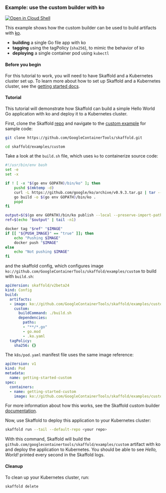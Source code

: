 ### Example: use the custom builder with ko

[![Open in Cloud Shell](https://gstatic.com/cloudssh/images/open-btn.svg)](https://ssh.cloud.google.com/cloudshell/editor?cloudshell_git_repo=https://github.com/GoogleContainerTools/skaffold&cloudshell_open_in_editor=README.md&cloudshell_workspace=examples/custom)

This example shows how the custom builder can be used to
build artifacts with [ko](https://github.com/google/ko).

* **building** a single Go file app with ko
* **tagging** using the tagPolicy (`sha256`), to mimic the behavior of ko
* **deploying** a single container pod using `kubectl`

#### Before you begin

For this tutorial to work, you will need to have Skaffold and a Kubernetes cluster set up.
To learn more about how to set up Skaffold and a Kubernetes cluster, see the [getting started docs](https://skaffold.dev/docs/getting-started).

#### Tutorial

This tutorial will demonstrate how Skaffold can build a simple Hello World Go application with ko and deploy it to a Kubernetes cluster.

First, clone the Skaffold [repo](https://github.com/GoogleContainerTools/skaffold) and navigate to the [custom example](https://github.com/GoogleContainerTools/skaffold/tree/main/examples/custom) for sample code:

```sh
git clone https://github.com/GoogleContainerTools/skaffold.git
```
```sh
cd skaffold/examples/custom
```

Take a look at the `build.sh` file, which uses `ko` to containerize source code:

[embedmd]:# (build.sh bash)
```bash
#!/usr/bin/env bash
set -e
set -x

if ! [ -x "$(go env GOPATH)/bin/ko" ]; then
    pushd $(mktemp -d)
    curl -L https://github.com/google/ko/archive/v0.9.3.tar.gz | tar --strip-components 1 -zx
    go build -o $(go env GOPATH)/bin/ko .
    popd
fi

output=$($(go env GOPATH)/bin/ko publish --local --preserve-import-paths --tags= . | tee)
ref=$(echo "$output" | tail -n1)

docker tag "$ref" "$IMAGE"
if [[ "${PUSH_IMAGE}" == "true" ]]; then
    echo "Pushing $IMAGE"
    docker push "$IMAGE"
else
    echo "Not pushing $IMAGE"
fi
```

and the skaffold config, which configures image `ko://github.com/GoogleContainerTools/skaffold/examples/custom` to build with `build.sh`:

[embedmd]:# (skaffold.yaml yaml)
```yaml
apiVersion: skaffold/v2beta24
kind: Config
build:
  artifacts:
  - image: ko://github.com/GoogleContainerTools/skaffold/examples/custom
    custom:
      buildCommand: ./build.sh
      dependencies:
        paths:
        - "**/*.go"
        - go.mod
        - .ko.yaml
  tagPolicy:
    sha256: {}
```

The `k8s/pod.yaml` manifest file uses the same image reference:

[embedmd]:# (k8s/pod.yaml yaml)
```yaml
apiVersion: v1
kind: Pod
metadata:
  name: getting-started-custom
spec:
  containers:
  - name: getting-started-custom
    image: ko://github.com/GoogleContainerTools/skaffold/examples/custom
```

For more information about how this works, see the Skaffold custom builder [documentation](https://skaffold.dev/docs/how-tos/builders/#custom-build-script-run-locally).

Now, use Skaffold to deploy this application to your Kubernetes cluster:

```sh
skaffold run --tail --default-repo <your repo>
```

With this command, Skaffold will build the `github.com/googlecontainertools/skaffold/examples/custom` artifact with ko and deploy the application to Kubernetes.
You should be able to see *Hello, World!* printed every second in the Skaffold logs.

#### Cleanup

To clean up your Kubernetes cluster, run:

```sh
skaffold delete
```
